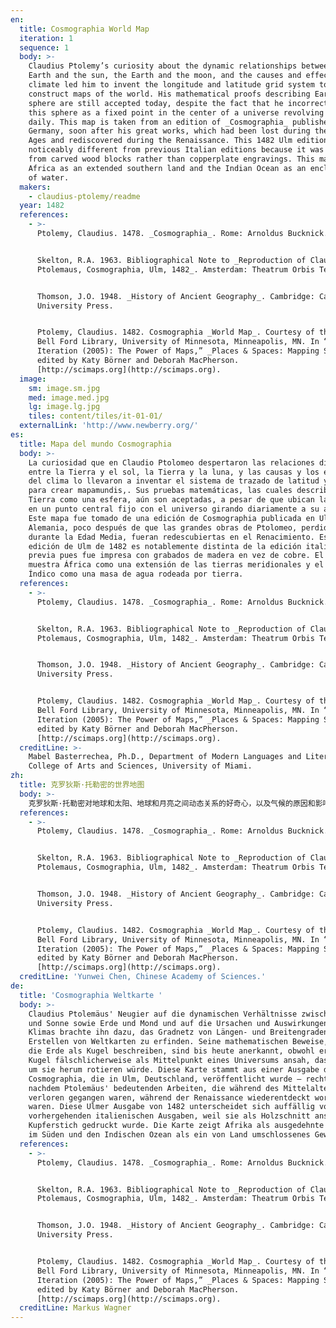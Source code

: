 ```yaml
---
en:
  title: Cosmographia World Map
  iteration: 1
  sequence: 1
  body: >-
    Claudius Ptolemy’s curiosity about the dynamic relationships between the
    Earth and the sun, the Earth and the moon, and the causes and effects of
    climate led him to invent the longitude and latitude grid system to
    construct maps of the world. His mathematical proofs describing Earth as a
    sphere are still accepted today, despite the fact that he incorrectly placed
    this sphere as a fixed point in the center of a universe revolving around it
    daily. This map is taken from an edition of _Cosmographia_ published in Ulm,
    Germany, soon after his great works, which had been lost during the Middle
    Ages and rediscovered during the Renaissance. This 1482 Ulm edition is
    noticeably different from previous Italian editions because it was printed
    from carved wood blocks rather than copperplate engravings. This map shows
    Africa as an extended southern land and the Indian Ocean as an enclosed body
    of water.
  makers:
    - claudius-ptolemy/readme
  year: 1482
  references:
    - >-
      Ptolemy, Claudius. 1478. _Cosmographia_. Rome: Arnoldus Bucknick.


      Skelton, R.A. 1963. Bibliographical Note to _Reproduction of Claudius
      Ptolemaus, Cosmographia, Ulm, 1482_. Amsterdam: Theatrum Orbis Terrarum.


      Thomson, J.O. 1948. _History of Ancient Geography_. Cambridge: Cambridge
      University Press.


      Ptolemy, Claudius. 1482. Cosmographia _World Map_. Courtesy of the James
      Bell Ford Library, University of Minnesota, Minneapolis, MN. In “1st
      Iteration (2005): The Power of Maps,” _Places & Spaces: Mapping Science_,
      edited by Katy Börner and Deborah MacPherson.
      [http://scimaps.org](http://scimaps.org).
  image:
    sm: image.sm.jpg
    med: image.med.jpg
    lg: image.lg.jpg
    tiles: content/tiles/it-01-01/
  externalLink: 'http://www.newberry.org/'
es:
  title: Mapa del mundo Cosmographia
  body: >-
    La curiosidad que en Claudio Ptolomeo despertaron las relaciones dinámicas
    entre la Tierra y el sol, la Tierra y la luna, y las causas y los efectos
    del clima lo llevaron a inventar el sistema de trazado de latitud y longitud
    para crear mapamundis,. Sus pruebas matemáticas, las cuales describen la
    Tierra como una esfera, aún son aceptadas, a pesar de que ubican la esfera
    en un punto central fijo con el universo girando diariamente a su alrededor.
    Este mapa fue tomado de una edición de Cosmographia publicada en Ulm,
    Alemania, poco después de que las grandes obras de Ptolomeo, perdidas
    durante la Edad Media, fueran redescubiertas en el Renacimiento. Esta
    edición de Ulm de 1482 es notablemente distinta de la edición italiana
    previa pues fue impresa con grabados de madera en vez de cobre. El mapa
    muestra África como una extensión de las tierras meridionales y el Oceano
    Índico como una masa de agua rodeada por tierra.
  references:
    - >-
      Ptolemy, Claudius. 1478. _Cosmographia_. Rome: Arnoldus Bucknick.


      Skelton, R.A. 1963. Bibliographical Note to _Reproduction of Claudius
      Ptolemaus, Cosmographia, Ulm, 1482_. Amsterdam: Theatrum Orbis Terrarum.


      Thomson, J.O. 1948. _History of Ancient Geography_. Cambridge: Cambridge
      University Press.


      Ptolemy, Claudius. 1482. Cosmographia _World Map_. Courtesy of the James
      Bell Ford Library, University of Minnesota, Minneapolis, MN. In “1st
      Iteration (2005): The Power of Maps,” _Places & Spaces: Mapping Science_,
      edited by Katy Börner and Deborah MacPherson.
      [http://scimaps.org](http://scimaps.org).
  creditLine: >-
    Mabel Basterrechea, Ph.D., Department of Modern Languages and Literatures,
    College of Arts and Sciences, University of Miami.
zh:
  title: 克罗狄斯·托勒密的世界地图
  body: >-
    克罗狄斯·托勒密对地球和太阳、地球和月亮之间动态关系的好奇心，以及气候的原因和影响，促使他发明经纬度坐标系统来构建世界的地图。尽管他错误地认为地球是宇宙的中心，然而，他用来描述地球是一个球体的数学证明至今仍是被认可的。这张地图来自于德国乌尔姆出版的《世界志》，然而，在该地图问世之后不久便在中世纪遗失，文艺复兴期间又重新被发现。在1482年乌尔姆出版的该版本明显与以前的意大利版本不同，因为它采用的是木雕块印刷而不是铜板印刷。在这张地图中，非洲是一个延绵在地球南部的大陆，印度洋则是一片封闭的水体。
  references:
    - >-
      Ptolemy, Claudius. 1478. _Cosmographia_. Rome: Arnoldus Bucknick.


      Skelton, R.A. 1963. Bibliographical Note to _Reproduction of Claudius
      Ptolemaus, Cosmographia, Ulm, 1482_. Amsterdam: Theatrum Orbis Terrarum.


      Thomson, J.O. 1948. _History of Ancient Geography_. Cambridge: Cambridge
      University Press.


      Ptolemy, Claudius. 1482. Cosmographia _World Map_. Courtesy of the James
      Bell Ford Library, University of Minnesota, Minneapolis, MN. In “1st
      Iteration (2005): The Power of Maps,” _Places & Spaces: Mapping Science_,
      edited by Katy Börner and Deborah MacPherson.
      [http://scimaps.org](http://scimaps.org).
  creditLine: 'Yunwei Chen, Chinese Academy of Sciences.'
de:
  title: 'Cosmographia Weltkarte '
  body: >-
    Claudius Ptolemäus' Neugier auf die dynamischen Verhältnisse zwischen Erde
    und Sonne sowie Erde und Mond und auf die Ursachen und Auswirkungen des
    Klimas brachte ihn dazu, das Gradnetz von Längen- und Breitengraden zum
    Erstellen von Weltkarten zu erfinden. Seine mathematischen Beweise, welche
    die Erde als Kugel beschreiben, sind bis heute anerkannt, obwohl er diese
    Kugel fälschlicherweise als Mittelpunkt eines Universums ansah, das täglich
    um sie herum rotieren würde. Diese Karte stammt aus einer Ausgabe der
    Cosmographia, die in Ulm, Deutschland, veröffentlicht wurde – recht bald,
    nachdem Ptolemäus' bedeutenden Arbeiten, die während des Mittelalters
    verloren gegangen waren, während der Renaissance wiederentdeckt worden
    waren. Diese Ulmer Ausgabe von 1482 unterscheidet sich auffällig von
    vorhergehenden italienischen Ausgaben, weil sie als Holzschnitt anstatt als
    Kupferstich gedruckt wurde. Die Karte zeigt Afrika als ausgedehnte Landmasse
    im Süden und den Indischen Ozean als ein von Land umschlossenes Gewässer.
  references:
    - >-
      Ptolemy, Claudius. 1478. _Cosmographia_. Rome: Arnoldus Bucknick.


      Skelton, R.A. 1963. Bibliographical Note to _Reproduction of Claudius
      Ptolemaus, Cosmographia, Ulm, 1482_. Amsterdam: Theatrum Orbis Terrarum.


      Thomson, J.O. 1948. _History of Ancient Geography_. Cambridge: Cambridge
      University Press.


      Ptolemy, Claudius. 1482. Cosmographia _World Map_. Courtesy of the James
      Bell Ford Library, University of Minnesota, Minneapolis, MN. In “1st
      Iteration (2005): The Power of Maps,” _Places & Spaces: Mapping Science_,
      edited by Katy Börner and Deborah MacPherson.
      [http://scimaps.org](http://scimaps.org).
  creditLine: Markus Wagner
---
```

